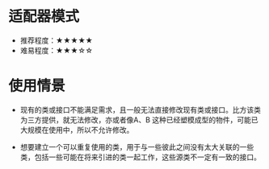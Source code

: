 # 适配器模式

* 推荐程度：★★★★★
* 难易程度：★★★☆☆


# 使用情景

* 现有的类或接口不能满足需求，且一般无法直接修改现有类或接口。比方该类为三方提供，就无法修改，亦或者像A、B 这种已经塑模成型的物件，可能已大规模在使用中，所以不允许修改。

* 想要建立一个可以重复使用的类，用于与一些彼此之间没有太大关联的一些类，包括一些可能在将来引进的类一起工作，这些源类不一定有一致的接口。